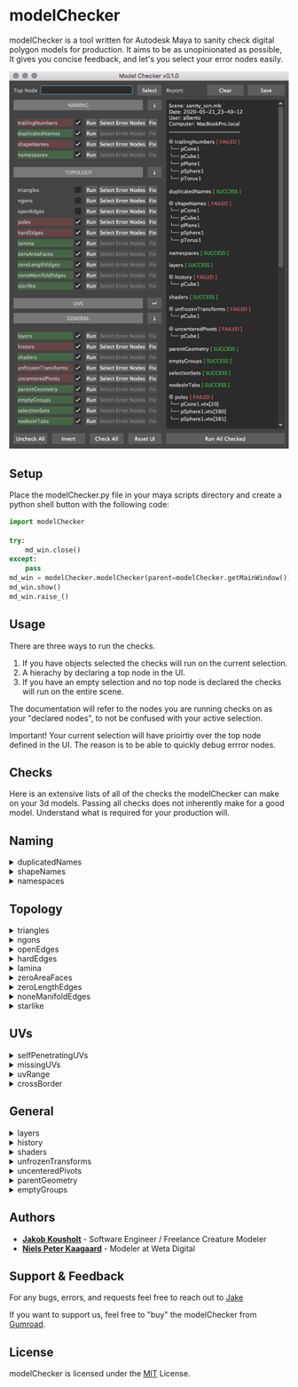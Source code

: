 # modelChecker

modelChecker is a tool written for Autodesk Maya to sanity check digital polygon models for production. It aims to be as unopinionated as possible, It gives you concise feedback, and let's you select your error nodes easily.

![modelChecker](https://github.com/AlbertoGZ-dev/modelChecker/blob/master/website/img/modelChecker_v0.1.0.png)

## Setup

Place the modelChecker.py file in your maya scripts directory and create a python shell button with the following code:

```python
import modelChecker

try:
    md_win.close()
except:
    pass
md_win = modelChecker.modelChecker(parent=modelChecker.getMainWindow())
md_win.show()
md_win.raise_()
```

## Usage

There are three ways to run the checks.

1. If you have objects selected the checks will run on the current selection.
2. A hierachy by declaring a top node in the UI.
3. If you have an empty selection and no top node is declared the checks will run on the entire scene.

The documentation will refer to the nodes you are running checks on as your "declared nodes", to not be confused with your active selection.

Important! Your current selection will have prioirtiy over the top node defined in the UI. The reason is to be able to quickly debug errror nodes.

## Checks

Here is an extensive lists of all of the checks the modelChecker can make on your 3d models. Passing all checks does not inherently make for a good model. Understand what is required for your production will.

## Naming

<details>
<summary>duplicatedNames</summary>
<p>
  Returns any node within the hierachy that is not uniquely named
</p>
</details>

<details>
<summary>shapeNames</summary>
<p>
  Returns shape nodes which does not follow the naming convention of transformNode+"Shape"</p>
  </details>

<details>
<summary>namespaces</summary>
<p>
  Returns nodes that are not in the global name space</p>
  </details>

## Topology

<details>
<summary>triangles</summary>

<p>Will return a list of traingles</p>
</details>
<details>
<summary>ngons</summary>
<p>
Will return a list of Ngons
</p>
</details>
<details>
<summary>openEdges</summary>
<p>
Will return any Edge that is connected to onyl one face
</p>
</details>
<details>
<summary>hardEdges</summary>
<p>
Will return any edges that does not have softened normals
</p>
</details>
<details>
<summary>lamina</summary>
<p>
  Returns lamina faces
</p>
</details>
<details>
  <summary>zeroAreaFaces</summary>
  <p>
    Returns
  </p>
</details>
<details>
<summary>zeroLengthEdges</summary>
<p>
Returns edges which has a length less than 0.000001 units
</p>
</details>
<details>
<summary>noneManifoldEdges</summary>
</details>
<details>
<summary>starlike</summary>
</details>

## UVs

<details>
<summary>selfPenetratingUVs</summary>
</details>
<details>
<summary>missingUVs</summary>
<p>
Returns any polygon object that does have UVs
</p>
</details>
<details>
<summary>uvRange</summary>
    + markdown list 1
        + nested list 1
        + nested list 2
    + markdown list 2
</details>
<details>
<summary>crossBorder</summary>
    + markdown list 1
        + nested list 1
        + nested list 2
    + markdown list 2
</details>

## General

<details>
<summary>layers </summary>
    + markdown list 1
        + nested list 1
        + nested list 2
    + markdown list 2
</details>
<details>
<summary>history</summary>
    + markdown list 1
        + nested list 1
        + nested list 2
    + markdown list 2
</details>
<details>
<summary>shaders</summary>
    + markdown list 1
        + nested list 1
        + nested list 2
    + markdown list 2
</details>
<details>
<summary>unfrozenTransforms</summary>
    + markdown list 1
        + nested list 1
        + nested list 2
    + markdown list 2
</details>
<details>
<summary>uncenteredPivots</summary>
    + markdown list 1
        + nested list 1
        + nested list 2
    + markdown list 2
</details>
<details>
<summary>parentGeometry</summary>
    + markdown list 1
        + nested list 1
        + nested list 2
    + markdown list 2
</details>
<details>
<summary>emptyGroups</summary>
    + markdown list 1
        + nested list 1
        + nested list 2
    + markdown list 2
</details>

## Authors

- [**Jakob Kousholt**](https://www.linkedin.com/in/jakejk/) - Software Engineer / Freelance Creature Modeler
- [**Niels Peter Kaagaard**](https://www.linkedin.com/in/niels-peter-kaagaard-146b8a13) - Modeler at Weta Digital

## Support & Feedback

For any bugs, errors, and requests feel free to reach out to [Jake](mailto:jakobjk@gmail.com)

If you want to support us, feel free to "buy" the modelChecker from [Gumroad](https://gumroad.com/l/PGuOu).

## License

modelChecker is licensed under the [MIT](https://rem.mit-license.org/) License.
